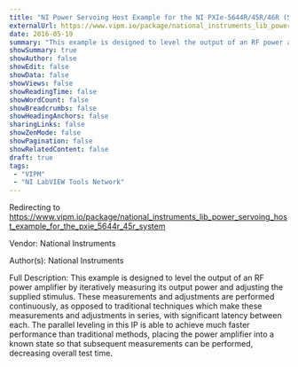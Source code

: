 ```yaml
---
title: "NI Power Servoing Host Example for the NI PXIe-5644R/45R/46R (System)"
externalUrl: https://www.vipm.io/package/national_instruments_lib_power_servoing_host_example_for_the_pxie_5644r_45r_system
date: 2016-05-19
summary: "This example is designed to level the output of an RF power amplifier by iteratively measuring its output power and adjusting the supplied stimulus."
showSummary: true
showAuthor: false
showEdit: false
showData: false
showViews: false
showReadingTime: false
showWordCount: false
showBreadcrumbs: false
showHeadingAnchors: false
sharingLinks: false
showZenMode: false
showPagination: false
showRelatedContent: false
draft: true
tags:
 - "VIPM"
 - "NI LabVIEW Tools Network"
---
```


Redirecting to https://www.vipm.io/package/national_instruments_lib_power_servoing_host_example_for_the_pxie_5644r_45r_system

Vendor: National Instruments

Author(s): National Instruments
 
Full Description:
This example is designed to level the output of an RF power amplifier by iteratively measuring its output power and adjusting the supplied stimulus. These measurements and adjustments are performed continuously, as opposed to traditional techniques which make these measurements and adjustments in series, with significant latency between each. The parallel leveling in this IP is able to achieve much faster performance than traditional methods, placing the power amplifier into a known state so that subsequent measurements can be performed, decreasing overall test time.